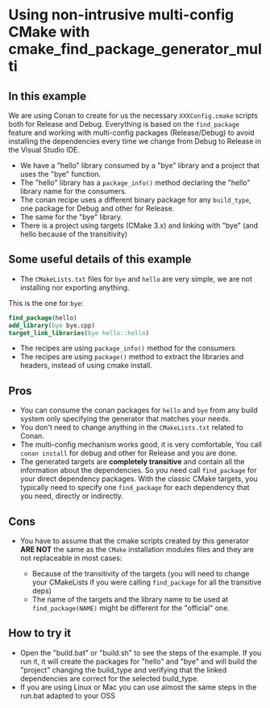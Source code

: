 Using non-intrusive multi-config CMake with cmake_find_package_generator_multi
==============================================================================

In this example
---------------

We are using Conan to create for us the necessary ``XXXConfig.cmake`` scripts both for Release and Debug. 
Everything is based on the ``find_package`` feature and working with  multi-config packages (Release/Debug) to avoid 
installing the dependencies every time we change from Debug to Release in the Visual Studio IDE.

 - We have a "hello" library consumed by a "bye" library and a project that uses the "bye" function.
 - The "hello" library has a ``package_info()`` method declaring the "hello" library name for the consumers.
 - The conan recipe uses a different binary package for any ``build_type``, one package for Debug and other for Release.
 - The same for the "bye" library.
 - There is a project using targets (CMake 3.x) and linking with "bye" (and hello because of the transitivity)
 
Some useful details of this example
------------------------------------

 - The ``CMakeLists.txt`` files for ``bye`` and ``hello`` are very simple, we are not installing nor exporting anything.
 
  This is the one for ``bye``: 
  ```cmake
  find_package(hello)
  add_library(bye bye.cpp)
  target_link_libraries(bye hello::hello)
  ```

 - The recipes are using ``package_info()``  method for the consumers
 - The recipes are using ``package()`` method to extract the libraries and headers, instead of using cmake install.

Pros
----

- You can consume the conan packages for ``hello`` and ``bye`` from any build system only specifying the generator
  that matches your needs. 
- You don't need to change anything in the ``CMakeLists.txt`` related to Conan.
- The multi-config mechanism works good, it is very comfortable, You call ``conan install`` for debug and other for Release
  and you are done.
- The generated targets are **completely transitive** and contain all the information about the dependencies. So you need
  call ``find_package`` for your direct dependency packages. With the classic CMake targets, you typically need to specify one ``find_package``
  for each dependency that you need, directly or indirectly. 
   
 
Cons
----
 
 - You have to assume that the cmake scripts created by this generator **ARE NOT** the same as the `CMake` installation modules files and they 
   are not replaceable in most cases:
       
   - Because of the transitivity of the targets (you will need to change your CMakeLists if you were calling ``find_package`` for all the transitive deps)   
   - The name of the targets and the library name to be used at `find_package(NAME)` might be different for the "official" one.
 
 
How to try it
-------------

 - Open the "build.bat" or "build.sh" to see the steps of the example. If you run it, it will create the packages for "hello" and "bye" 
 and will build the "project" changing the build_type and verifying that the linked dependencies are correct for the selected build_type.
 - If you are using Linux or Mac you can use almost the same steps in the run.bat adapted to your OSS